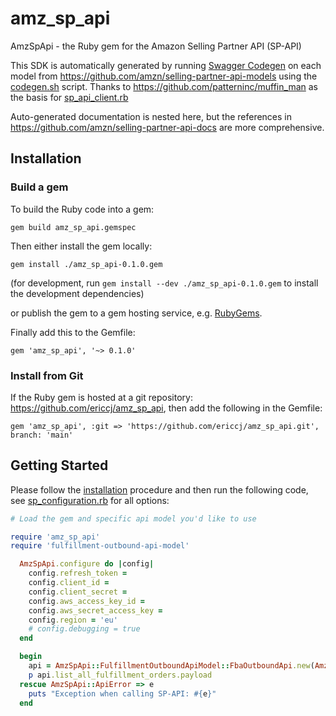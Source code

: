 # amz_sp_api

AmzSpApi - the Ruby gem for the Amazon Selling Partner API (SP-API)

This SDK is automatically generated by running [Swagger Codegen](https://github.com/swagger-api/swagger-codegen) on each model from https://github.com/amzn/selling-partner-api-models using the [codegen.sh](codegen.sh) script.  Thanks to https://github.com/patterninc/muffin_man as the basis for [sp_api_client.rb](lib/sp_api_client.rb)

Auto-generated documentation is nested here, but the references in https://github.com/amzn/selling-partner-api-docs are more comprehensive. 

## Installation

### Build a gem

To build the Ruby code into a gem:

```shell
gem build amz_sp_api.gemspec
```

Then either install the gem locally:

```shell
gem install ./amz_sp_api-0.1.0.gem
```
(for development, run `gem install --dev ./amz_sp_api-0.1.0.gem` to install the development dependencies)

or publish the gem to a gem hosting service, e.g. [RubyGems](https://rubygems.org/).

Finally add this to the Gemfile:

    gem 'amz_sp_api', '~> 0.1.0'

### Install from Git

If the Ruby gem is hosted at a git repository: https://github.com/ericcj/amz_sp_api, then add the following in the Gemfile:

    gem 'amz_sp_api', :git => 'https://github.com/ericcj/amz_sp_api.git', branch: 'main'

## Getting Started

Please follow the [installation](#installation) procedure and then run the following code, see [sp_configuration.rb](lib/sp_configuration.rb) for all options:
```ruby
# Load the gem and specific api model you'd like to use

require 'amz_sp_api'
require 'fulfillment-outbound-api-model'

  AmzSpApi.configure do |config|
    config.refresh_token = 
    config.client_id = 
    config.client_secret = 
    config.aws_access_key_id = 
    config.aws_secret_access_key = 
    config.region = 'eu'
    # config.debugging = true
  end

  begin
    api = AmzSpApi::FulfillmentOutboundApiModel::FbaOutboundApi.new(AmzSpApi::SpApiClient.new)
    p api.list_all_fulfillment_orders.payload
  rescue AmzSpApi::ApiError => e
    puts "Exception when calling SP-API: #{e}"
  end
```
